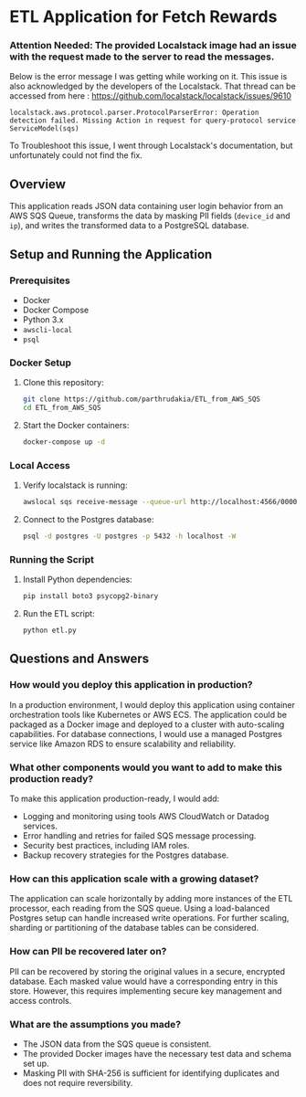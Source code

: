 # ETL Application for Fetch Rewards

### Attention Needed: The provided Localstack image had an issue with the request made to the server to read the messages.

Below is the error message I was getting while working on it. This issue is also acknowledged by the developers of the Localstack. That thread can be accessed from here : https://github.com/localstack/localstack/issues/9610

`localstack.aws.protocol.parser.ProtocolParserError: Operation detection failed. Missing Action in request for query-protocol service ServiceModel(sqs) `

To Troubleshoot this issue, I went through Localstack's documentation, but unfortunately could not find the fix.  



## Overview

This application reads JSON data containing user login behavior from an AWS SQS Queue, transforms the data by masking PII fields (`device_id` and `ip`), and writes the transformed data to a PostgreSQL database. 

## Setup and Running the Application

### Prerequisites

- Docker
- Docker Compose
- Python 3.x
- `awscli-local`
- `psql`

### Docker Setup

1. Clone this repository:
      ```bash
    git clone https://github.com/parthrudakia/ETL_from_AWS_SQS
    cd ETL_from_AWS_SQS
    ```


2. Start the Docker containers:

    ```bash
    docker-compose up -d
    ```

### Local Access

1. Verify localstack is running:
    ```bash
    awslocal sqs receive-message --queue-url http://localhost:4566/000000000000/login-queue
    ```

2. Connect to the Postgres database:
    ```bash
    psql -d postgres -U postgres -p 5432 -h localhost -W
    ```

### Running the Script


1. Install Python dependencies:
    ```bash
    pip install boto3 psycopg2-binary
    ```

2. Run the ETL script:
    ```bash
    python etl.py
    ```

## Questions and Answers

### How would you deploy this application in production?

In a production environment, I would deploy this application using container orchestration tools like Kubernetes or AWS ECS. The application could be packaged as a Docker image and deployed to a cluster with auto-scaling capabilities. For database connections, I would use a managed Postgres service like Amazon RDS to ensure scalability and reliability.

### What other components would you want to add to make this production ready?

To make this application production-ready, I would add:
- Logging and monitoring using tools AWS CloudWatch or Datadog services.
- Error handling and retries for failed SQS message processing.
- Security best practices, including IAM roles.
- Backup recovery strategies for the Postgres database.

### How can this application scale with a growing dataset?

The application can scale horizontally by adding more instances of the ETL processor, each reading from the SQS queue. Using a load-balanced Postgres setup can handle increased write operations. For further scaling, sharding or partitioning of the database tables can be considered.

### How can PII be recovered later on?

PII can be recovered by storing the original values in a secure, encrypted database. Each masked value would have a corresponding entry in this store. However, this requires implementing secure key management and access controls.

### What are the assumptions you made?

- The JSON data from the SQS queue is consistent.
- The provided Docker images have the necessary test data and schema set up.
- Masking PII with SHA-256 is sufficient for identifying duplicates and does not require reversibility.

